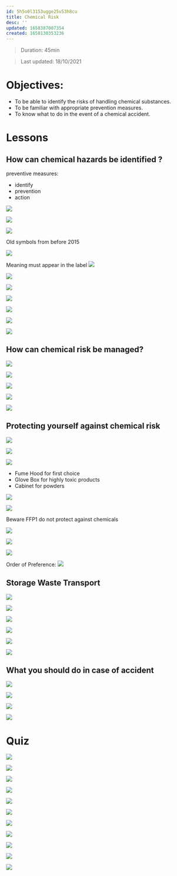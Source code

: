 ```yaml
---
id: 5h5o0l3153ugge25v53h8cu
title: Chemical Risk
desc: ''
updated: 1658387007354
created: 1658130353236
---
```


> Duration: 45min

> Last updated: 18/10/2021

# Objectives:

- To be able to identify the risks of handling chemical substances.
- To be familiar with appropriate prevention measures.
- To know what to do in the event of a chemical accident.

# Lessons

## How can chemical hazards be identified ?

preventive measures:
- identify
- prevention
- action

![](/assets/images/trainings.chemical-risk.environhazard.png)

![](/assets/images/trainings.chemical-risk.HeatlhHazards.png)

![](/assets/images/trainings.chemical-risk.PhysicalHazards.png)

Old symbols from before 2015

![](/assets/images/trainings.chemical-risk.OldSymbols.png)


Meaning must appear in the label
![](/assets/images/trainings.chemical-risk.HazardStatement.png)



![](/assets/images/trainings.chemical-risk.PrecautionStatement.png)


![](/assets/images/trainings.chemical-risk.ProductLabel.png)


![](/assets/images/trainings.chemical-risk.CMRs.png)

![](/assets/images/trainings.chemical-risk.CMRsCategories.png)

![](/assets/images/trainings.chemical-risk.Repacking.png)

![](/assets/images/trainings.chemical-risk.SDS.png)

## How can chemical risk be managed? 

![](/assets/images/trainings.chemical-risk.PreventionApproach.png)


![](/assets/images/trainings.chemical-risk.IncorporatingPrevention.png)

![](/assets/images/trainings.chemical-risk.IncorporationPreventionExample.png)

![](/assets/images/trainings.chemical-risk.IncorporationPreventionExpProtocol.png)

![](/assets/images/trainings.chemical-risk.HealthMonitoring.png)

## Protecting yourself against chemical risk

![](/assets/images/trainings.chemical-risk.HealthEffects.png)

![](/assets/images/trainings.chemical-risk.ExposureInhalation.png)

![](/assets/images/trainings.chemical-risk.ExposureInhalationCollectiveProtectiveEquipement.png)

- Fume Hood for first choice
- Glove Box for highly toxic products
- Cabinet for powders

![](/assets/images/trainings.chemical-risk.ExposureInhalationCPEexample.png)

![](/assets/images/trainings.chemical-risk.ProctetiveMasks.png)

Beware FFP1 do not protect against chemicals

![](/assets/images/trainings.chemical-risk.ProtectiveMasksExtras.png)

![](/assets/images/trainings.chemical-risk.ExposureSkinEye.png)

![](/assets/images/trainings.chemical-risk.ProtectionPhysicalChemical.png)

Order of Preference:
![](/assets/images/trainings.chemical-risk.CPErankingpref.png)

## Storage Waste Transport

![](/assets/images/trainings.chemical-risk.Storage.png)

![](/assets/images/trainings.chemical-risk.StorageSpecificCondition.png)

![](/assets/images/trainings.chemical-risk.StorageSpecificConiditionExtas.png)

![](/assets/images/trainings.chemical-risk.Waste.png)

![](/assets/images/trainings.chemical-risk.Transport.png)

![](/assets/images/trainings.chemical-risk.StorageWasteTrasnportQuiz.png)

## What you should do in case of accident

![](/assets/images/trainings.chemical-risk.EventAccidentWhat.png)

![](/assets/images/trainings.chemical-risk.AccidentContactwithSkin.png)

![](/assets/images/trainings.chemical-risk.AccidentInhalation.png)

![](/assets/images/trainings.chemical-risk.AccidentChemicalSpill.png)


# Quiz<!--LOCAL_ONLY_LINE-->

![](/assets/images/trainings.chemical-risk.Q1.png)<!--LOCAL_ONLY_LINE-->

![](/assets/images/trainings.chemical-risk.Q2.png)<!--LOCAL_ONLY_LINE-->

![](/assets/images/trainings.chemical-risk.Q3.png)<!--LOCAL_ONLY_LINE-->

![](/assets/images/trainings.chemical-risk.Q4.png)<!--LOCAL_ONLY_LINE-->

![](/assets/images/trainings.chemical-risk.Q5.png)<!--LOCAL_ONLY_LINE-->

![](/assets/images/trainings.chemical-risk.Q6.png)<!--LOCAL_ONLY_LINE-->

![](/assets/images/trainings.chemical-risk.Q7.png)<!--LOCAL_ONLY_LINE-->

![](/assets/images/trainings.chemical-risk.Q8.png)<!--LOCAL_ONLY_LINE-->

![](/assets/images/trainings.chemical-risk.Q9.png)<!--LOCAL_ONLY_LINE-->

![](/assets/images/trainings.chemical-risk.Q10.png)<!--LOCAL_ONLY_LINE-->

![](/assets/images/trainings.chemical-risk.QuizResult.png)<!--LOCAL_ONLY_LINE-->